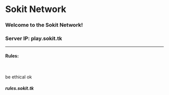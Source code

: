 	
<body>		
	<h1>Sokit Network</h1>
	<h3>Welcome to the Sokit Network!<br><h3>Server IP: play.sokit.tk</h3>
	<hr>
		<h4>Rules:</h4><br><p>be ethical ok</p>
	<h5>rules.sokit.tk</h1>
	
